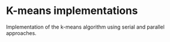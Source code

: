 # K-means implementations

Implementation of the k-means algorithm using serial and parallel approaches.
